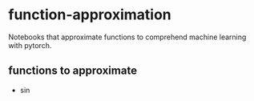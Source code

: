 # function-approximation

Notebooks that approximate functions to comprehend
machine learning with pytorch.

## functions to approximate

- sin